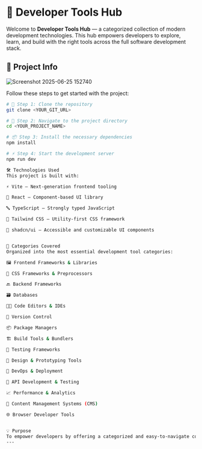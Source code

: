 # 🧰 Developer Tools Hub

Welcome to **Developer Tools Hub** — a categorized collection of modern development technologies. This hub empowers developers to explore, learn, and build with the right tools across the full software development stack.

## 🚀 Project Info

![Screenshot 2025-06-25 152740](https://github.com/user-attachments/assets/449cd471-2bb6-43b8-9f27-f1856ccb98ec)

Follow these steps to get started with the project:

```sh
# 🔁 Step 1: Clone the repository
git clone <YOUR_GIT_URL>

# 📂 Step 2: Navigate to the project directory
cd <YOUR_PROJECT_NAME>

# 📦 Step 3: Install the necessary dependencies
npm install

# ⚡ Step 4: Start the development server
npm run dev

🛠️ Technologies Used
This project is built with:

⚡ Vite — Next-generation frontend tooling

💙 React — Component-based UI library

🔤 TypeScript — Strongly typed JavaScript

🎨 Tailwind CSS — Utility-first CSS framework

🧩 shadcn/ui — Accessible and customizable UI components


📂 Categories Covered
Organized into the most essential development tool categories:

🖼️ Frontend Frameworks & Libraries

🎨 CSS Frameworks & Preprocessors

🔙 Backend Frameworks

🗃️ Databases

🧑‍💻 Code Editors & IDEs

🔁 Version Control

📦 Package Managers

🏗️ Build Tools & Bundlers

🧪 Testing Frameworks

🧠 Design & Prototyping Tools

🚀 DevOps & Deployment

🔌 API Development & Testing

📈 Performance & Analytics

📰 Content Management Systems (CMS)

🌐 Browser Developer Tools


💡 Purpose
To empower developers by offering a categorized and easy-to-navigate collection of modern development tools — all in one place.
---
